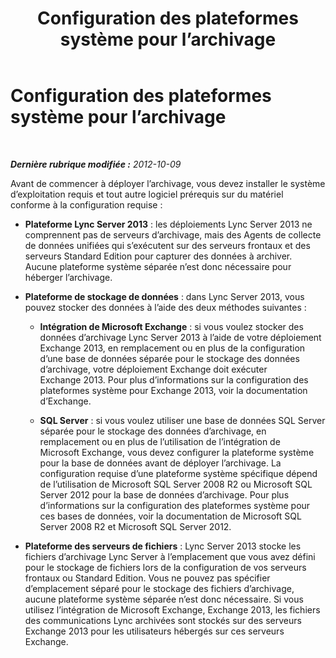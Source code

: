 ﻿---
title: Configuration des plateformes système pour l’archivage
TOCTitle: Configuration des plateformes système pour l’archivage
ms:assetid: 2df40fdf-0e32-46d4-9fb2-1ce1d7bfa328
ms:mtpsurl: https://technet.microsoft.com/fr-fr/library/JJ204768(v=OCS.15)
ms:contentKeyID: 49296735
ms.date: 05/20/2016
mtps_version: v=OCS.15
ms.translationtype: HT
---

# Configuration des plateformes système pour l’archivage

 

_**Dernière rubrique modifiée :** 2012-10-09_

Avant de commencer à déployer l’archivage, vous devez installer le système d’exploitation requis et tout autre logiciel prérequis sur du matériel conforme à la configuration requise :

  - **Plateforme Lync Server 2013** : les déploiements Lync Server 2013 ne comprennent pas de serveurs d’archivage, mais des Agents de collecte de données unifiées qui s’exécutent sur des serveurs frontaux et des serveurs Standard Edition pour capturer des données à archiver. Aucune plateforme système séparée n’est donc nécessaire pour héberger l’archivage.

  - **Plateforme de stockage de données** : dans Lync Server 2013, vous pouvez stocker des données à l’aide des deux méthodes suivantes :
    
      - **Intégration de Microsoft Exchange** : si vous voulez stocker des données d’archivage Lync Server 2013 à l’aide de votre déploiement Exchange 2013, en remplacement ou en plus de la configuration d’une base de données séparée pour le stockage des données d’archivage, votre déploiement Exchange doit exécuter Exchange 2013. Pour plus d’informations sur la configuration des plateformes système pour Exchange 2013, voir la documentation d’Exchange.
    
      - **SQL Server** : si vous voulez utiliser une base de données SQL Server séparée pour le stockage des données d’archivage, en remplacement ou en plus de l’utilisation de l’intégration de Microsoft Exchange, vous devez configurer la plateforme système pour la base de données avant de déployer l’archivage. La configuration requise d’une plateforme système spécifique dépend de l’utilisation de Microsoft SQL Server 2008 R2 ou Microsoft SQL Server 2012 pour la base de données d’archivage. Pour plus d’informations sur la configuration des plateformes système pour ces bases de données, voir la documentation de Microsoft SQL Server 2008 R2 et Microsoft SQL Server 2012.

  - **Plateforme des serveurs de fichiers** : Lync Server 2013 stocke les fichiers d’archivage Lync Server à l’emplacement que vous avez défini pour le stockage de fichiers lors de la configuration de vos serveurs frontaux ou Standard Edition. Vous ne pouvez pas spécifier d’emplacement séparé pour le stockage des fichiers d’archivage, aucune plateforme système séparée n’est donc nécessaire. Si vous utilisez l’intégration de Microsoft Exchange, Exchange 2013, les fichiers des communications Lync archivées sont stockés sur des serveurs Exchange 2013 pour les utilisateurs hébergés sur ces serveurs Exchange.

